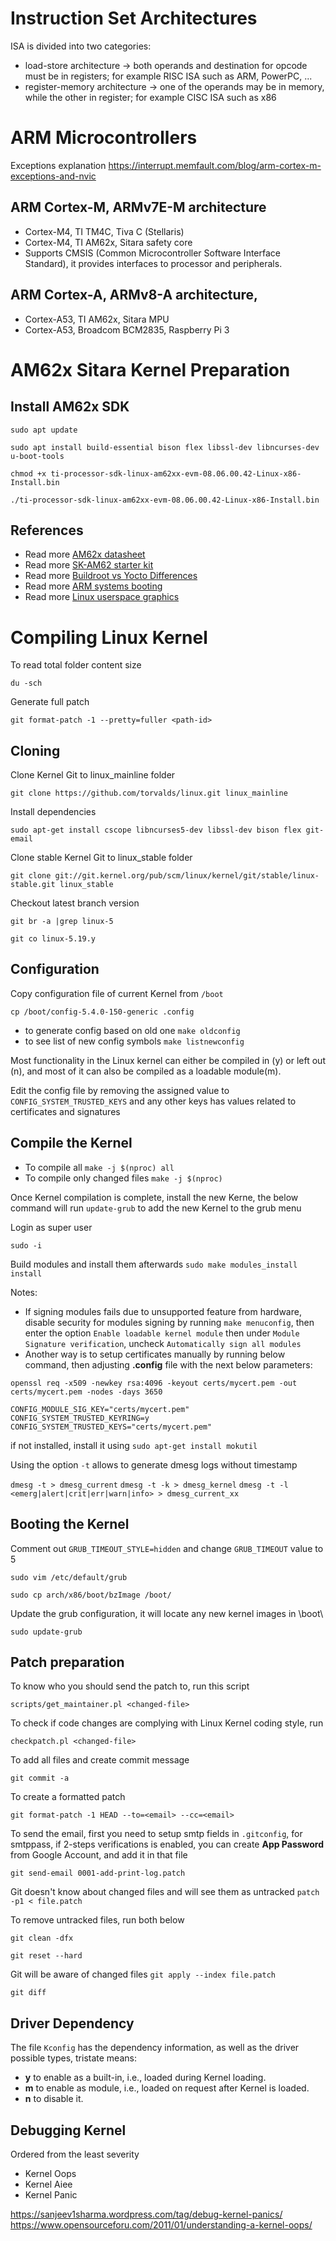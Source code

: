 # Instruction Set Architectures
ISA is divided into two categories:
* load-store architecture -> both operands and destination for opcode must be in registers; for example RISC ISA such as ARM, PowerPC, ...
* register-memory architecture -> one of the operands may be in memory, while the other in register; for example CISC ISA such as x86

# ARM Microcontrollers
Exceptions explanation
https://interrupt.memfault.com/blog/arm-cortex-m-exceptions-and-nvic
## ARM Cortex-M, ARMv7E-M architecture
* Cortex-M4, TI TM4C, Tiva C (Stellaris)
* Cortex-M4, TI AM62x, Sitara safety core
*  Supports CMSIS (Common Microcontroller Software Interface Standard), it provides interfaces to processor and peripherals.

## ARM Cortex-A, ARMv8-A architecture, 
* Cortex-A53, TI AM62x, Sitara MPU
* Cortex-A53, Broadcom BCM2835, Raspberry Pi 3

# AM62x Sitara Kernel Preparation
## Install AM62x SDK
`sudo apt update`

`sudo apt install build-essential bison flex libssl-dev libncurses-dev u-boot-tools`

`chmod +x ti-processor-sdk-linux-am62xx-evm-08.06.00.42-Linux-x86-Install.bin`

`./ti-processor-sdk-linux-am62xx-evm-08.06.00.42-Linux-x86-Install.bin`

## References
* Read more [AM62x datasheet](./AM62x%20Sitara%20Processors%20datasheet%20-%20am623.pdf)
* Read more [SK-AM62 starter kit](./SK-AM62%20Starter%20Kit%20User's%20Guide%20-%20spruj40c.pdf)
* Read more [Buildroot vs Yocto Differences](./Buildroot-vs-Yocto-Differences-for-Your-Daily-Job-Luca-Ceresoli-AIM-Sportline.pdf)
* Read more [ARM systems booting](./How_ARM_systems_are_booted_an_introduction_to_the_ARM_boot_flow.pdf)
* Read more [Linux userspace graphics](./kocialkowski-overview-linux-userspace-graphics-stack.pdf)

# Compiling Linux Kernel
To read total folder content size

`du -sch`

Generate full patch

`git format-patch -1 --pretty=fuller <path-id>`

## Cloning
Clone Kernel Git to linux_mainline folder

`git clone https://github.com/torvalds/linux.git linux_mainline`

Install dependencies

`sudo apt-get install cscope libncurses5-dev libssl-dev bison flex git-email`

Clone stable Kernel Git to linux_stable folder

`git clone git://git.kernel.org/pub/scm/linux/kernel/git/stable/linux-stable.git linux_stable`

Checkout latest branch version

`git br -a |grep linux-5`

`git co linux-5.19.y`

## Configuration
Copy configuration file of current Kernel from `/boot`

`cp /boot/config-5.4.0-150-generic .config`

* to generate config based on old one `make oldconfig`
* to see list of new config symbols `make listnewconfig`

Most functionality in the Linux kernel can either be compiled in (y) or left out (n), and most of it can also be compiled as a loadable module(m).

Edit the config file by removing the assigned value to `CONFIG_SYSTEM_TRUSTED_KEYS` and any other keys has values related to certificates and signatures

## Compile the Kernel
* To compile all `make -j $(nproc) all`
* To compile only changed files `make -j $(nproc)`

Once Kernel compilation is complete, install the new Kerne, the below command will run `update-grub` to add the new Kernel to the grub menu

Login as super user

`sudo -i`

Build modules and install them afterwards
`sudo make modules_install install`

Notes:
* If signing modules fails due to unsupported feature from hardware, disable security for modules signing by running `make menuconfig`, then enter the option `Enable loadable kernel module` then under `Module Signature verification`, uncheck `Automatically sign all modules`
* Another way is to setup certificates manually by running below command, then adjusting **.config** file with the next below parameters:

`openssl req -x509 -newkey rsa:4096 -keyout certs/mycert.pem -out certs/mycert.pem -nodes -days 3650`

`CONFIG_MODULE_SIG_KEY="certs/mycert.pem"`
`CONFIG_SYSTEM_TRUSTED_KEYRING=y`
`CONFIG_SYSTEM_TRUSTED_KEYS="certs/mycert.pem"`

if not installed, install it using `sudo apt-get install mokutil`

Using the option `-t` allows to generate dmesg logs without timestamp

`dmesg -t > dmesg_current`
`dmesg -t -k > dmesg_kernel`
`dmesg -t -l <emerg|alert|crit|err|warn|info> > dmesg_current_xx`

## Booting the Kernel
Comment out `GRUB_TIMEOUT_STYLE=hidden` and change `GRUB_TIMEOUT` value to 5

`sudo vim /etc/default/grub`

`sudo cp arch/x86/boot/bzImage /boot/`

Update the grub configuration, it will locate any new kernel images in \boot\

`sudo update-grub`

## Patch preparation
To know who you should send the patch to, run this script

`scripts/get_maintainer.pl <changed-file>`

To check if code changes are complying with Linux Kernel coding style, run

`checkpatch.pl <changed-file>`

To add all files and create commit message

`git commit -a`

To create a formatted patch

`git format-patch -1 HEAD --to=<email> --cc=<email>`

To send the email, first you need to setup smtp fields in `.gitconfig`, for smtppass, if 2-steps verifications is enabled, you can create **App Password** from Google Account, and add it in that file

`git send-email 0001-add-print-log.patch`

Git doesn't know about changed files and will see them as untracked
`patch -p1 < file.patch`

To remove untracked files, run both below

`git clean -dfx`

`git reset --hard`

Git will be aware of changed files
`git apply --index file.patch`

`git diff`

## Driver Dependency
The file `Kconfig` has the dependency information, as well as the driver possible types, tristate means:
* **y** to enable as a built-in, i.e., loaded during Kernel loading.
* **m** to enable as module, i.e., loaded on request after Kernel is loaded.
* **n** to disable it.

## Debugging Kernel
Ordered from the least severity
* Kernel Oops
* Kernel Aiee
* Kernel Panic

https://sanjeev1sharma.wordpress.com/tag/debug-kernel-panics/
https://www.opensourceforu.com/2011/01/understanding-a-kernel-oops/

